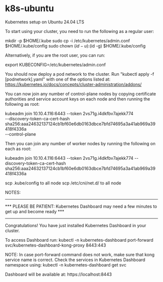 # k8s-ubuntu
Kubernetes setup on Ubuntu 24.04 LTS

To start using your cluster, you need to run the following as a regular user:

  mkdir -p $HOME/.kube
  sudo cp -i /etc/kubernetes/admin.conf $HOME/.kube/config
  sudo chown $(id -u):$(id -g) $HOME/.kube/config



Alternatively, if you are the root user, you can run:

  export KUBECONFIG=/etc/kubernetes/admin.conf

You should now deploy a pod network to the cluster.
Run "kubectl apply -f [podnetwork].yaml" with one of the options listed at:
  https://kubernetes.io/docs/concepts/cluster-administration/addons/

You can now join any number of control-plane nodes by copying certificate authorities
and service account keys on each node and then running the following as root:

  kubeadm join 10.10.4.116:6443 --token 2vs71g.i4dkfbv7ajekk774 \
        --discovery-token-ca-cert-hash sha256:aaa24632137124cb1bf60e6db0163dbce7bfd74695a3a41ab969a39418f4336a \
        --control-plane 

Then you can join any number of worker nodes by running the following on each as root:

kubeadm join 10.10.4.116:6443 --token 2vs71g.i4dkfbv7ajekk774 --discovery-token-ca-cert-hash sha256:aaa24632137124cb1bf60e6db0163dbce7bfd74695a3a41ab969a39418f4336a

scp .kube/config to all node 
scp /etc/cni/net.d/ to all node		
		
		
NOTES:
*************************************************************************************************
*** PLEASE BE PATIENT: Kubernetes Dashboard may need a few minutes to get up and become ready ***
*************************************************************************************************

Congratulations! You have just installed Kubernetes Dashboard in your cluster.

To access Dashboard run:
  kubectl -n kubernetes-dashboard port-forward svc/kubernetes-dashboard-kong-proxy 8443:443

NOTE: In case port-forward command does not work, make sure that kong service name is correct.
      Check the services in Kubernetes Dashboard namespace using:
        kubectl -n kubernetes-dashboard get svc

Dashboard will be available at:
  https://localhost:8443		
  
  
  
  
